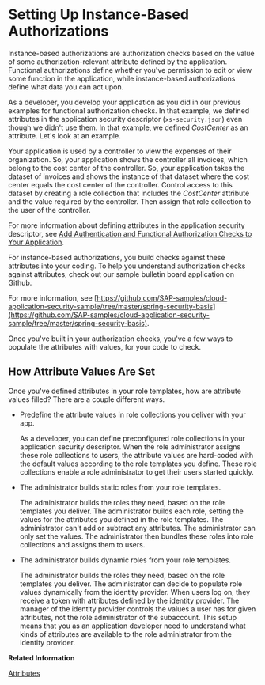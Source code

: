 <!-- loio519965ca3f214a788c9d24eed3513119 -->

# Setting Up Instance-Based Authorizations

Instance-based authorizations are authorization checks based on the value of some authorization-relevant attribute defined by the application. Functional authorizations define whether you've permission to edit or view some function in the application, while instance-based authorizations define what data you can act upon.

As a developer, you develop your application as you did in our previous examples for functional authorization checks. In that example, we defined attributes in the application security descriptor \(`xs-security.json`\) even though we didn't use them. In that example, we defined *CostCenter* as an attribute. Let's look at an example.

Your application is used by a controller to view the expenses of their organization. So, your application shows the controller all invoices, which belong to the cost center of the controller. So, your application takes the dataset of invoices and shows the instance of that dataset where the cost center equals the cost center of the controller. Control access to this dataset by creating a role collection that includes the *CostCenter* attribute and the value required by the controller. Then assign that role collection to the user of the controller.

For more information about defining attributes in the application security descriptor, see [Add Authentication and Functional Authorization Checks to Your Application](Add_Authentication_and_Functional_Authorization_Checks_to_Your_Application_0a69484.md).

For instance-based authorizations, you build checks against these attributes into your coding. To help you understand authorization checks against attributes, check out our sample bulletin board application on Github.

For more information, see [https://github.com/SAP-samples/cloud-application-security-sample/tree/master/spring-security-basis](https://github.com/SAP-samples/cloud-application-security-sample/tree/master/spring-security-basis).

Once you've built in your authorization checks, you've a few ways to populate the attributes with values, for your code to check.



<a name="loio519965ca3f214a788c9d24eed3513119__section_zhf_4fx_z4b"/>

## How Attribute Values Are Set

Once you've defined attributes in your role templates, how are attribute values filled? There are a couple different ways.

-   Predefine the attribute values in role collections you deliver with your app.

    As a developer, you can define preconfigured role collections in your application security descriptor. When the role administrator assigns these role collections to users, the attribute values are hard-coded with the default values according to the role templates you define. These role collections enable a role administrator to get their users started quickly.

-   The administrator builds static roles from your role templates.

    The administrator builds the roles they need, based on the role templates you deliver. The administrator builds each role, setting the values for the attributes you defined in the role templates. The administrator can't add or subtract any attributes. The administrator can only set the values. The administrator then bundles these roles into role collections and assigns them to users.

-   The administrator builds dynamic roles from your role templates.

    The administrator builds the roles they need, based on the role templates you deliver. The administrator can decide to populate role values dynamically from the identity provider. When users log on, they receive a token with attributes defined by the identity provider. The manager of the identity provider controls the values a user has for given attributes, not the role administrator of the subaccount. This setup means that you as an application developer need to understand what kinds of attributes are available to the role administrator from the identity provider.


**Related Information**  


[Attributes](../50-administration-and-ops/Attributes_713f52a.md "Attributes use information that is specific to the user, for example the user's country. If the application developer in the Cloud Foundry environment of SAP BTP has created a country attribute to a role, this restricts the data a business user can see based on this attribute.")

